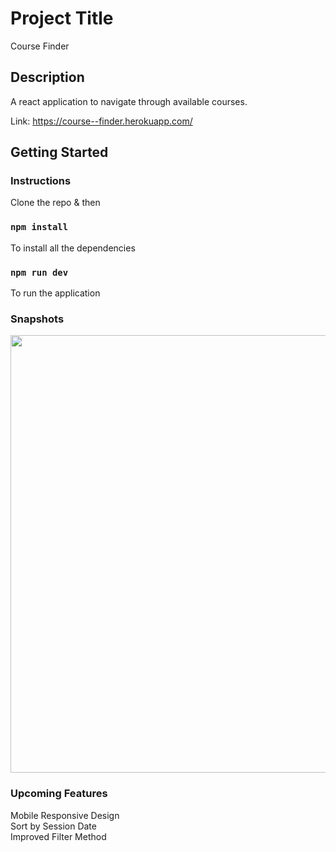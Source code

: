 # Project Title

Course Finder

## Description

A react application to navigate through available courses.

Link: https://course--finder.herokuapp.com/

## Getting Started

### Instructions

Clone the repo & then

### `npm install`

To install all the dependencies

### `npm run dev`
To run the application

### Snapshots
<p align="center">
<img src="https://user-images.githubusercontent.com/70998062/111469367-9e6add80-874c-11eb-85e1-7ec87108f305.gif" width="700px" >
<p>

### Upcoming Features

Mobile Responsive Design\
Sort by Session Date\
Improved Filter Method
